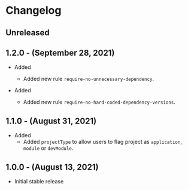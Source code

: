 # Changelog

## Unreleased

## 1.2.0 - (September 28, 2021)

* Added
  * Added new rule `require-no-unnecessary-dependency`.

* Added
  * Added new rule `require-no-hard-coded-dependency-versions`.

## 1.1.0 - (August 31, 2021)

* Added
  * Added `projectType` to allow users to flag project as `application`, `module` or `devModule`.

## 1.0.0 - (August 13, 2021)

* Initial stable release

